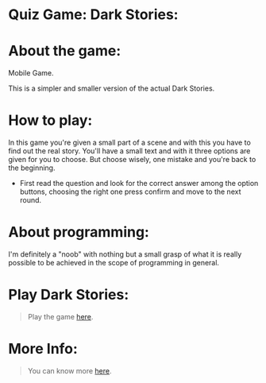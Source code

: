 # Quiz Game: Dark Stories:

# About the game:

Mobile Game.

This is a simpler and smaller version of the actual Dark Stories.

# How to play:

In this game you're given a small part of a scene and with this you have to find out the real story.
You'll have a small text and with it three options are given for you to choose. But choose wisely, one mistake and you're back to the beginning.

- First read the question and look for the correct answer among the option buttons, choosing the right one press confirm and move to the next round.

# About programming:

I'm definitely a "noob" with nothing but a small grasp of what it is really possible to be achieved in the scope of programming in general.

# Play Dark Stories:

> Play the game [here](https://avpm90.github.io/dark_stories_game/).

# More Info:

> You can know more [here](https://docs.google.com/presentation/d/129DWZeNc66A0dWBz-z04MXJmQDWd4yW4oShScmNJ6Yk/edit?usp=sharing).
